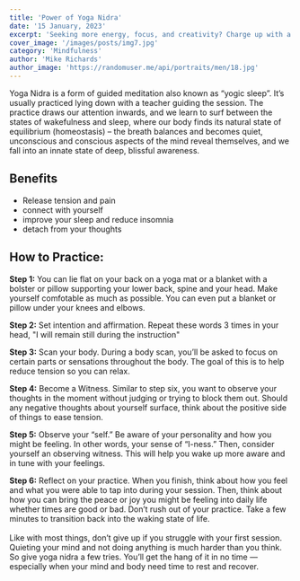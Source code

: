 ```yaml
---
title: 'Power of Yoga Nidra'
date: '15 January, 2023'
excerpt: 'Seeking more energy, focus, and creativity? Charge up with a form of guided relaxation called yoga nidra.'
cover_image: '/images/posts/img7.jpg'
category: 'Mindfulness'
author: 'Mike Richards'
author_image: 'https://randomuser.me/api/portraits/men/18.jpg'
---
```


<!-- Markdow generator - https://jaspervdj.be/lorem-markdownum/ -->

Yoga Nidra is a form of guided meditation also known as “yogic sleep”. It’s usually practiced lying down with a teacher guiding the session. The practice draws our attention inwards, and we learn to surf between the states of wakefulness and sleep, where our body finds its natural state of equilibrium (homeostasis) – the breath balances and becomes quiet, unconscious and conscious aspects of the mind reveal themselves, and we fall into an innate state of deep, blissful awareness.

## Benefits

- Release tension and pain
- connect with yourself
- improve your sleep and reduce insomnia
- detach from your thoughts

## How to Practice:

**Step 1:** You can lie flat on your back on a yoga mat or a blanket with a bolster or pillow supporting your lower back, spine and your head. Make yourself comfotable as much as possible. You can even put a blanket or pillow under your knees and elbows.

**Step 2:** Set intention and affirmation. Repeat these words 3 times in your head, "I will remain still during the instruction"

**Step 3:** Scan your body. During a body scan, you’ll be asked to focus on certain parts or sensations throughout the body. The goal of this is to help reduce tension so you can relax.

**Step 4:** Become a Witness. Similar to step six, you want to observe your thoughts in the moment without judging or trying to block them out. Should any negative thoughts about yourself surface, think about the positive side of things to ease tension.

**Step 5:** Observe your “self.” Be aware of your personality and how you might be feeling. In other words, your sense of “I-ness.” Then, consider yourself an observing witness. This will help you wake up more aware and in tune with your feelings.

**Step 6:** Reflect on your practice. When you finish, think about how you feel and what you were able to tap into during your session. Then, think about how you can bring the peace or joy you might be feeling into daily life whether times are good or bad. Don’t rush out of your practice. Take a few minutes to transition back into the waking state of life.
<br/>
<br/>
Like with most things, don’t give up if you struggle with your first session. Quieting your mind and not doing anything is much harder than you think. So give yoga nidra a few tries. You’ll get the hang of it in no time — especially when your mind and body need time to rest and recover.

